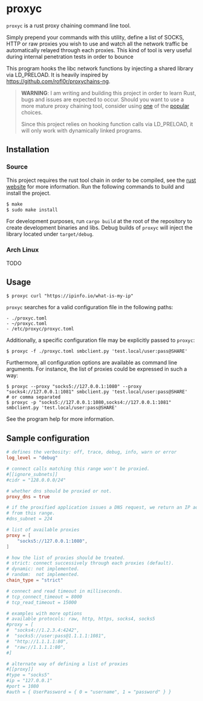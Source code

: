 # proxyc

`proxyc` is a rust proxy chaining command line tool.

Simply prepend your commands with this utility, define a list of SOCKS, HTTP or
raw proxies you wish to use and watch all the network traffic be automatically
relayed through each proxies. This kind of tool is very useful during internal
penetration tests in order to bounce

This program hooks the libc network functions by injecting a shared library via
LD_PRELOAD. It is heavily inspired by https://github.com/rofl0r/proxychains-ng.

> **WARNING**:
> I am writing and building this project in order to learn Rust, bugs and
> issues are expected to occur. Should you want to use a more mature proxy
> chaining tool, consider using [one](https://github.com/haad/proxychains)
> of the [popular](https://github.com/rofl0r/proxychains-ng) choices.
>
> Since this project relies on hooking function calls via LD_PRELOAD, it will
> only work with dynamically linked programs.

## Installation

### Source

This project requires the rust tool chain in order to be compiled, see the
[rust website](https://www.rust-lang.org/tools/install) for more information.
Run the following commands to build and install the project.

```bash
$ make
$ sudo make install
```

For development purposes, run `cargo build` at the root of the repository to create development
binaries and libs. Debug builds of `proxyc` will inject the library located under
`target/debug`.

### Arch Linux

TODO

## Usage

```
$ proxyc curl "https://ipinfo.io/what-is-my-ip"
```

`proxyc` searches for a valid configuration file in the following paths:

```
- ./proxyc.toml
- ~/proxyc.toml
- /etc/proxyc/proxyc.toml
```

Additionally, a specific configuration file may be explicitly passed to `proxyc`:
```
$ proxyc -f ./proxyc.toml smbclient.py 'test.local/user:pass@SHARE'
```

Furthermore, all configuration options are available as command line
arguments. For instance, the list of proxies could be expressed in such a way:

```
$ proxyc --proxy "socks5://127.0.0.1:1080" --proxy "socks4://127.0.0.1:1081" smbclient.py 'test.local/user:pass@SHARE'
# or comma separated
$ proxyc -p "socks5://127.0.0.1:1080,socks4://127.0.0.1:1081" smbclient.py 'test.local/user:pass@SHARE'
```

See the program help for more information.

## Sample configuration

```toml
# defines the verbosity: off, trace, debug, info, warn or error
log_level = "debug"

# connect calls matching this range won't be proxied.
#[[ignore_subnets]]
#cidr = "128.0.0.0/24"

# whether dns should be proxied or not.
proxy_dns = true

# if the proxified application issues a DNS request, we return an IP address
# from this range.
#dns_subnet = 224

# list of available proxies
proxy = [
	"socks5://127.0.0.1:1080",
]

# how the list of proxies should be treated.
# strict: connect successively through each proxies (default).
# dynamic: not implemented.
# random:  not implemented.
chain_type = "strict"

# connect and read timeout in milliseconds.
# tcp_connect_timeout = 8000
# tcp_read_timeout = 15000

# examples with more options
# available protocols: raw, http, https, socks4, socks5
#proxy = [
#  "socks4://1.2.3.4:4242",
#  "socks5://user:pass@1.1.1.1:1081",
#  "http://1.1.1.1:80",
#  "raw://1.1.1.1:80",
#]

# alternate way of defining a list of proxies
#[[proxy]]
#type = "socks5"
#ip = "127.0.0.1"
#port = 1080
#auth = { UserPassword = { 0 = "username", 1 = "password" } }
```
